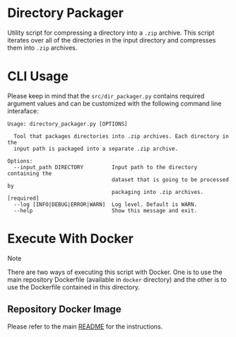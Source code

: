 # Directory Packager

Utility script for compressing a directory into a `.zip` archive. This script iterates over all of the directories in the input directory and compresses them into `.zip` archives.

# CLI Usage

Please keep in mind that the  ```src/dir_packager.py``` contains required argument values and can be customized with the following command line interaface:
```
Usage: directory_packager.py [OPTIONS]

  Tool that packages directories into .zip archives. Each directory in the
  input path is packaged into a separate .zip archive.

Options:
  --input_path DIRECTORY         Input path to the directory containing the
                                 dataset that is going to be processed by
                                 packaging into .zip archives.  [required]
  --log [INFO|DEBUG|ERROR|WARN]  Log level. Default is WARN.
  --help                         Show this message and exit.
```

# Execute With Docker

> [!NOTE]
> There are two ways of executing this script with Docker. One is to use the main repository Dockerfile (available in `docker` directory) and the other is to use the Dockerfile contained in this directory.

## Repository Docker Image

Please refer to the main [README](../../README.md) for the instructions.
